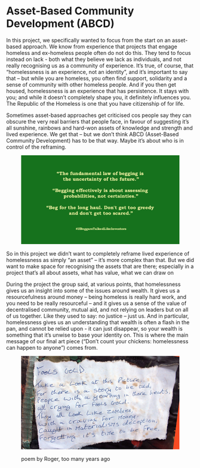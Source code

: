 # Asset-Based Community Development (ABCD)

In this project, we specifically wanted to focus from the start on an asset-based approach. We know from experience that projects that engage homeless and ex-homeless people often do not do this. They tend to focus instead on lack - both what they believe we lack as individuals, and not really recognising us as a community of experience. It’s true, of course, that “homelessness is an experience, not an identity”, and it’s important to say that – but while you are homeless, you often find support, solidarity and a sense of community with other homeless people. And if you then get housed, homelessness is an experience that has persistence. It stays with you; and while it doesn’t completely shape you, it definitely influences you. The Republic of the Homeless is one that you have citizenship of for life.

Sometimes asset-based approaches get criticised cos people say they can obscure the very real barriers that people face, in favour of suggesting it’s all sunshine, rainbows and hard-won assets of knowledge and strength and lived experience. We get that – but we don’t think ABCD (Asset-Based Community Development) has to be that way. Maybe it’s about who is in control of the reframing.

<figure><img src="../.gitbook/assets/Beggars Investors 2.jpg" alt=""><figcaption></figcaption></figure>

So in this project we didn’t want to completely reframe lived experience of homelessness as simply “an asset” – it’s more complex than that. But we did want to make space for recognising the assets that are there; especially in a project that’s all about assets, what has value, what we can draw on

During the project the group said, at various points, that homelessness gives us an insight into some of the issues around wealth. It gives us a resourcefulness around money – being homeless is really hard work, and you need to be really resourceful – and it gives us a sense of the value of decentralised community, mutual aid, and not relying on leaders but on all of us together. Like they used to say: no justice – just us. And in particular, homelessness gives us an understanding that wealth is often a flash in the pan, and cannot be relied upon - it can just disappear, so your wealth is something that it’s unwise to base your identity on. This is where the main message of our final art piece (“Don’t count your chickens: homelessness can happen to anyone”)  comes from.

<figure><img src="../.gitbook/assets/foolsgold.jpg" alt=""><figcaption><p>poem by Roger, too many years ago</p></figcaption></figure>

